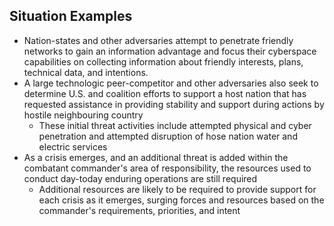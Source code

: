 ## Situation Examples

- Nation-states and other adversaries attempt to penetrate friendly networks to gain an information advantage and focus their cyberspace capabilities on collecting information about friendly interests, plans, technical data, and intentions.
- A large technologic peer-competitor and other adversaries also seek to determine U.S. and coalition efforts to support a host nation that has requested assistance in providing stability and support during actions by hostile neighbouring country
  - These initial threat activities include attempted physical and cyber penetration and attempted disruption of hose nation water and electric services
- As a crisis emerges, and an additional threat is added within the combatant commander's area of responsibility, the resources used to conduct day-today enduring operations are still required
  - Additional resources are likely to be required to provide support for each crisis as it emerges, surging forces and resources based on the commander's requirements, priorities, and intent
